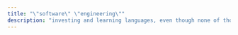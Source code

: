 ```yaml
---
title: "\"software\" \"engineering\""
description: "investing and learning languages, even though none of those are my actual occupation."
---
```

